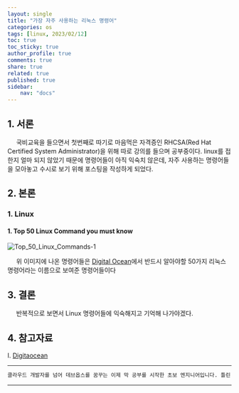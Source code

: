 ```yaml
---
layout: single
title: "가장 자주 사용하는 리눅스 명령어"
categories: os
tags: [linux, 2023/02/12]
toc: true
toc_sticky: true
author_profile: true
comments: true
share: true
related: true
published: true
sidebar: 
    nav: "docs"
---
```


## 1. 서론  

&nbsp;&nbsp;&nbsp;&nbsp; 국비교육을 들으면서 첫번째로 따기로 마음먹은 자격증인 RHCSA(Red Hat Certified System Administrator)을 위해 따로 강의를 들으며 공부중이다. linux를 접한지 얼마 되지 않았기 때문에 명령어들이 아직 익숙치 않은데, 자주 사용하는 명령어들을 모아놓고 수시로 보기 위해 포스팅을 작성하게 되었다.

## 2. 본론  

### 1. Linux  

#### 1. Top 50 Linux Command you must know

![Top_50_Linux_Commands-1](https://user-images.githubusercontent.com/124491456/218293048-d9e24756-e0ec-49b1-9d2b-992727ee81cd.png)

&nbsp;&nbsp;&nbsp;&nbsp; 위 이미지에 나온 명령어들은 [Digital Ocean](https://www.digitalocean.com/community/tutorials/linux-commands)에서 반드시 알아야할 50가지 리눅스 명령어라는 이름으로 보여준 명령어들이다

## 3. 결론  

&nbsp;&nbsp;&nbsp;&nbsp; 반복적으로 보면서 Linux 명령어들에 익숙해지고 기억해 나가야겠다.

## 4. 참고자료  

Ⅰ. [Digitaocean](https://www.digitalocean.com/community/tutorials/linux-commands)

---

```bash
클라우드 개발자를 넘어 데브옵스를 꿈꾸는 이제 막 공부를 시작한 초보 엔지니어입니다. 틀린 점이 있으면 친절하게 댓글 부탁드립니다. :)
```

---
